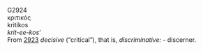 <body>
  <p>G2924<br>  κριτικός  <br> kritikos  <br><i>krit-ee-kos‘ </i><br>From <a href="g2923.htm">2923</a>  <i>decisive</i> (“critical”), that is, <i>discriminative:</i> - discerner.<br></p>
 </body>